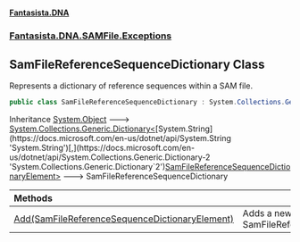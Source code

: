 #### [Fantasista.DNA](index.md 'index')
### [Fantasista.DNA.SAMFile.Exceptions](Fantasista.DNA.SAMFile.Exceptions.md 'Fantasista.DNA.SAMFile.Exceptions')

## SamFileReferenceSequenceDictionary Class

Represents a dictionary of reference sequences within a SAM file.

```csharp
public class SamFileReferenceSequenceDictionary : System.Collections.Generic.Dictionary<string, Fantasista.DNA.SAMFile.SamFileReferenceSequenceDictionaryElement>
```

Inheritance [System.Object](https://docs.microsoft.com/en-us/dotnet/api/System.Object 'System.Object') &#129106; [System.Collections.Generic.Dictionary&lt;](https://docs.microsoft.com/en-us/dotnet/api/System.Collections.Generic.Dictionary-2 'System.Collections.Generic.Dictionary`2')[System.String](https://docs.microsoft.com/en-us/dotnet/api/System.String 'System.String')[,](https://docs.microsoft.com/en-us/dotnet/api/System.Collections.Generic.Dictionary-2 'System.Collections.Generic.Dictionary`2')[SamFileReferenceSequenceDictionaryElement](Fantasista.DNA.SAMFile.SamFileReferenceSequenceDictionaryElement.md 'Fantasista.DNA.SAMFile.SamFileReferenceSequenceDictionaryElement')[&gt;](https://docs.microsoft.com/en-us/dotnet/api/System.Collections.Generic.Dictionary-2 'System.Collections.Generic.Dictionary`2') &#129106; SamFileReferenceSequenceDictionary

| Methods | |
| :--- | :--- |
| [Add(SamFileReferenceSequenceDictionaryElement)](Fantasista.DNA.SAMFile.Exceptions.SamFileReferenceSequenceDictionary.Add(Fantasista.DNA.SAMFile.SamFileReferenceSequenceDictionaryElement).md 'Fantasista.DNA.SAMFile.Exceptions.SamFileReferenceSequenceDictionary.Add(Fantasista.DNA.SAMFile.SamFileReferenceSequenceDictionaryElement)') | Adds a new element to the SamFileReferenceSequenceDictionary. |
